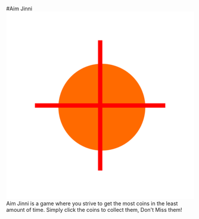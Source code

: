#Aim Jinni
![Aim Jinni](https://github.com/Ethy56/Aim_Jinni/blob/main/Resources/gameLogo-1hour.png?raw=true)
Aim Jinni is a game where you strive to get the most coins in the least amount of time. Simply click the coins to collect them, Don't Miss them!

